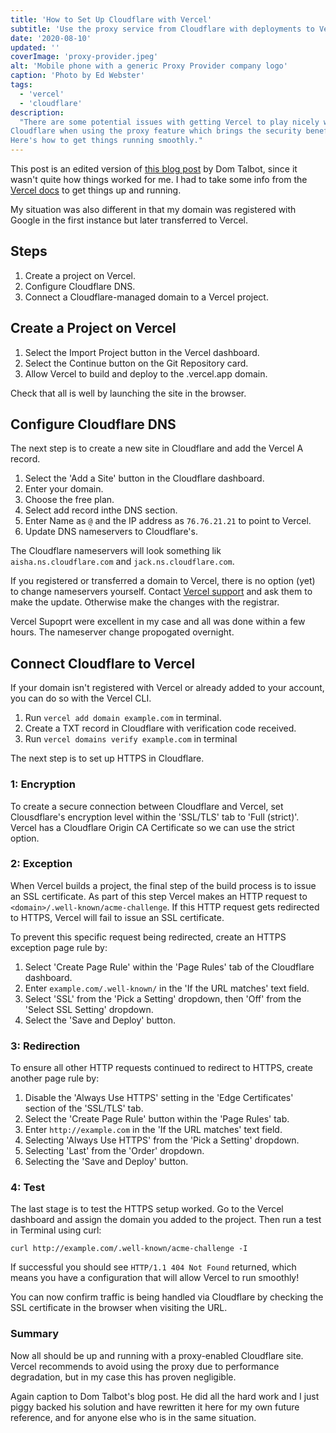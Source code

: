 ```yaml
---
title: 'How to Set Up Cloudflare with Vercel'
subtitle: 'Use the proxy service from Cloudflare with deployments to Vercel.'
date: '2020-08-10'
updated: ''
coverImage: 'proxy-provider.jpeg'
alt: 'Mobile phone with a generic Proxy Provider company logo'
caption: 'Photo by Ed Webster'
tags:
  - 'vercel'
  - 'cloudflare'
description:
  "There are some potential issues with getting Vercel to play nicely with
Cloudflare when using the proxy feature which brings the security benefits.
Here's how to get things running smoothly."
---
```


This post is an edited version of
[this blog post](https://levelup.gitconnected.com/how-to-set-up-cloudflare-with-zeit-93daa7d45dd)
by Dom Talbot, since it wasn't quite how things worked for me. I had to take
some info from the
[Vercel docs](https://vercel.com/knowledge/using-cloudflare-with-vercel) to get
things up and running.

My situation was also different in that my domain was registered with Google in
the first instance but later transferred to Vercel.

## Steps

1.  Create a project on Vercel.
2.  Configure Cloudflare DNS.
3.  Connect a Cloudflare-managed domain to a Vercel project.

## Create a Project on Vercel

1.  Select the Import Project button in the Vercel dashboard.
2.  Select the Continue button on the Git Repository card.
3.  Allow Vercel to build and deploy to the .vercel.app domain.

Check that all is well by launching the site in the browser.

## Configure Cloudflare DNS

The next step is to create a new site in Cloudflare and add the Vercel A record.

1.  Select the 'Add a Site' button in the Cloudflare dashboard.
2.  Enter your domain.
3.  Choose the free plan.
4.  Select add record inthe DNS section.
5.  Enter Name as `@` and the IP address as `76.76.21.21` to point to Vercel.
6.  Update DNS nameservers to Cloudflare's.

The Cloudflare nameservers will look something lik `aisha.ns.cloudflare.com` and
`jack.ns.cloudflare.com`.

If you registered or transferred a domain to Vercel, there is no option (yet) to
change nameservers yourself. Contact [Vercel support](mailto:support@vercel.com)
and ask them to make the update. Otherwise make the changes with the registrar.

Vercel Supoprt were excellent in my case and all was done within a few hours.
The nameserver change propogated overnight.

## Connect Cloudflare to Vercel

If your domain isn't registered with Vercel or already added to your account,
you can do so with the Vercel CLI.

1.  Run `vercel add domain example.com` in terminal.
2.  Create a TXT record in Cloudflare with verification code received.
3.  Run `vercel domains verify example.com` in terminal

The next step is to set up HTTPS in Cloudflare.

### 1: Encryption

To create a secure connection between Cloudflare and Vercel, set Clousdflare's
encryption level within the 'SSL/TLS' tab to 'Full (strict)'. Vercel has a
Cloudflare Origin CA Certificate so we can use the strict option.

### 2: Exception

When Vercel builds a project, the final step of the build process is to issue an
SSL certificate. As part of this step Vercel makes an HTTP request to
`<domain>/.well-known/acme-challenge`. If this HTTP request gets redirected to
HTTPS, Vercel will fail to issue an SSL certificate.

To prevent this specific request being redirected, create an HTTPS exception
page rule by:

1.  Select 'Create Page Rule' within the 'Page Rules' tab of the Cloudflare
    dashboard.
2.  Enter `example.com/.well-known/` in the 'If the URL matches' text field.
3.  Select 'SSL' from the 'Pick a Setting' dropdown, then 'Off' from the 'Select
    SSL Setting' dropdown.
4.  Select the 'Save and Deploy' button.

### 3: Redirection

To ensure all other HTTP requests continued to redirect to HTTPS, create another
page rule by:

1.  Disable the 'Always Use HTTPS' setting in the 'Edge Certificates' section of
    the 'SSL/TLS' tab.
2.  Select the 'Create Page Rule' button within the 'Page Rules' tab.
3.  Enter `http://example.com` in the 'If the URL matches' text field.
4.  Selecting 'Always Use HTTPS' from the 'Pick a Setting' dropdown.
5.  Selecting 'Last' from the 'Order' dropdown.
6.  Selecting the 'Save and Deploy' button.

### 4: Test

The last stage is to test the HTTPS setup worked. Go to the Vercel dashboard and
assign the domain you added to the project. Then run a test in Terminal using
curl:

```shell
curl http://example.com/.well-known/acme-challenge -I
```

If successful you should see `HTTP/1.1 404 Not Found` returned, which means you
have a configuration that will allow Vercel to run smoothly!

You can now confirm traffic is being handled via Cloudflare by checking the SSL
certificate in the browser when visiting the URL.

### Summary

Now all should be up and running with a proxy-enabled Cloudflare site. Vercel
recommends to avoid using the proxy due to performance degradation, but in my
case this has proven negligible.

Again caption to Dom Talbot's blog post. He did all the hard work and I just
piggy backed his solution and have rewritten it here for my own future
reference, and for anyone else who is in the same situation.
